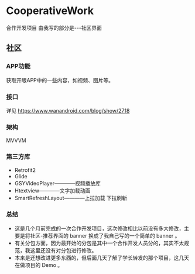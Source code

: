 # CooperativeWork
合作开发项目
由我写的部分是---社区界面
## 社区

### APP功能
获取开眼APP中的一些内容，如视频、图片等。

### 接口
详见 https://www.wanandroid.com/blog/show/2718

### 架构
MVVVM

### 第三方库
* Retrofit2
* Glide
* GSYVideoPlayer————视频播放库 
* Htextview————文字加载动画
* SmartRefreshLayout————上拉加载 下拉刷新
### 总结
* 这是几个月前完成的一次合作开发项目，这次修改相比以前没有多大修改，主要是将社区-推荐界面的 banner 换成了我自己写的一个简单的 banner 。
* 有关分包方面，因为最开始的分包是其中一个合作开发人员分的，其实不太规范，我这里还没有对分包进行修改。
* 本来是还想改进更多东西的，但后面几天了解了学长转发的那个项目，这几天在做项目的 Demo 。 
